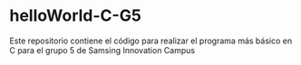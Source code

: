# helloWorld-C-G5
Este repositorio contiene el código para realizar el programa más básico en C para el grupo 5 de Samsing Innovation Campus
